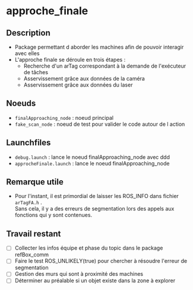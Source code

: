 approche_finale
===============

Description
-----------
* Package permettant d aborder les machines afin de pouvoir interagir avec elles
* L'approche finale se déroule en trois étapes :
    * Recherche d'un arTag correspondant à la demande de l'exécuteur de tâches
    * Asservissement grâce aux données de la caméra
    * Asservissement grâce aux données du laser

Noeuds
------
* `finalApproaching_node` : noeud principal 
* `fake_scan_node` : noeud de test pour valider le code autour de l action

Launchfiles
-----------
* `debug.launch` : lance le noeud finalApproaching_node avec ddd
* `approcheFinale.launch` : lance le noeud finalApproaching_node

Remarque utile
--------------
* Pour l'instant, il est primordial de laisser les ROS_INFO dans fichier `arTagFA.h` . <br>
Sans cela, il y a des erreurs de segmentation lors des appels aux fonctions qui y sont contenues.

Travail restant
---------------
* [ ] Collecter les infos équipe et phase du topic dans le package refBox_comm
* [ ] Faire le test ROS_UNLIKELY(true) pour chercher à résoudre l'erreur de segmentation
* [ ] Gestion des murs qui sont à proximité des machines
* [ ] Déterminer au préalable si un objet existe dans la zone à explorer
